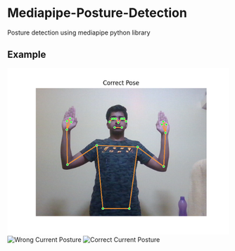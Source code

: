 # Mediapipe-Posture-Detection
Posture detection using mediapipe python library
## Example
![Correct Posture](/correct_pose.png)
<img src="https://github.com/ankush-003/Posture-Detection/blob/main/pose_detection.png" alt="Wrong Current Posture">
<img src="https://github.com/ankush-003/Posture-Detection/blob/main/pose_detection-correctMatch.png" alt="Correct Current Posture">
